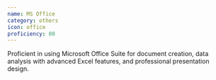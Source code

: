 ```yaml
---
name: MS Office
category: others
icon: office
proficiency: 80
---
```

Proficient in using Microsoft Office Suite for document creation, data analysis with advanced Excel features, and professional presentation design.